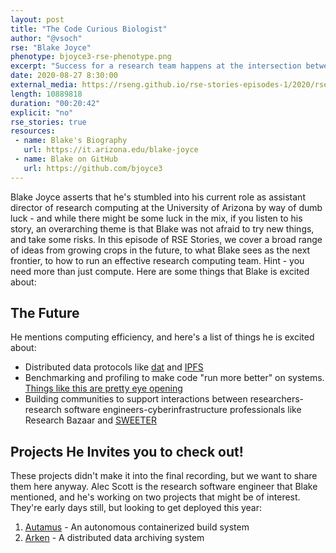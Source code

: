 ```yaml
---
layout: post
title: "The Code Curious Biologist"
author: "@vsoch"
rse: "Blake Joyce"
phenotype: bjoyce3-rse-phenotype.png
excerpt: "Success for a research team happens at the intersection between system admins, research software engineers, and researchers. No one knows this better than Blake Joyce."
date: 2020-08-27 8:30:00
external_media: https://rseng.github.io/rse-stories-episodes-1/2020/rse-stories-blake-joyce-episode-31.mp3
length: 10889818
duration: "00:20:42"
explicit: "no"
rse_stories: true
resources:
 - name: Blake's Biography
   url: https://it.arizona.edu/blake-joyce
 - name: Blake on GitHub
   url: https://github.com/bjoyce3
--- 
```


Blake Joyce asserts that he's stumbled into his current role as assistant
director of research computing at the University of Arizona by way of dumb luck -
and while there might be some luck in the mix, if you listen to his story, an
overarching theme is that Blake was not afraid to try new things, and take some
risks.  In this episode of RSE Stories, we cover a broad range of ideas from
growing crops in the future, to what Blake sees as the next frontier, 
to how to run an effective research computing team.
Hint - you need more than just compute.  Here are some things that Blake
is excited about:

## The Future

He mentions computing efficiency, and here's a list of things he is excited about:

 - Distributed data protocols like [dat](https://dat.foundation/) and [IPFS](https://ipfs.io/)
 - Benchmarking and profiling to make code "run more better" on systems. [Things like this are pretty eye opening](https://pythonspeed.com/articles/alpine-docker-python/)
 - Building communities to support interactions between researchers-research software engineers-cyberinfrastructure professionals like Research Bazaar and [SWEETER](https://hprc.tamu.edu/sweeter/)

## Projects He Invites you to check out!

These projects didn't make it into the final recording, but we want to share them here anyway. Alec Scott is the research software engineer that Blake mentioned, and he's working on two projects that might be of interest. They're early days still, but looking to get deployed this year:

 1. [Autamus](https://github.com/alecbcs/autamus) - An autonomous containerized build system
 2. [Arken](https://github.com/arkenproject/arken) - A distributed data archiving system

